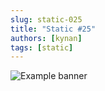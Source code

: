 ```yaml
---
slug: static-025
title: "Static #25"
authors: [kynan]
tags: [static]
---
```


![Example banner](/img/stories/static_new/025.png)
